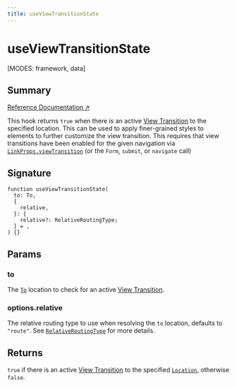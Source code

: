 ```yaml
---
title: useViewTransitionState
---
```


# useViewTransitionState

<!--
⚠️ ⚠️ IMPORTANT ⚠️ ⚠️ 

Thank you for helping improve our documentation!

This file is auto-generated from the JSDoc comments in the source
code, so please edit the JSDoc comments in the file below and this
file will be re-generated once those changes are merged.

https://github.com/remix-run/react-router/blob/main/packages/react-router/lib/dom/lib.tsx
-->

[MODES: framework, data]

## Summary

[Reference Documentation ↗](https://api.reactrouter.com/v7/functions/react_router.useViewTransitionState.html)

This hook returns `true` when there is an active [View Transition](https://developer.mozilla.org/en-US/docs/Web/API/View_Transitions_API)
to the specified location. This can be used to apply finer-grained styles to
elements to further customize the view transition. This requires that view
transitions have been enabled for the given navigation via [`LinkProps.viewTransition`](https://api.reactrouter.com/v7/interfaces/react_router.LinkProps.html#viewTransition)
(or the `Form`, `submit`, or `navigate` call)

## Signature

```tsx
function useViewTransitionState(
  to: To,
  {
    relative,
  }: {
    relative?: RelativeRoutingType;
  } = ,
) {}
```

## Params

### to

The [`To`](https://api.reactrouter.com/v7/types/react_router.To.html) location to check for an active [View Transition](https://developer.mozilla.org/en-US/docs/Web/API/View_Transitions_API).

### options.relative

The relative routing type to use when resolving the `to` location, defaults to `"route"`. See [`RelativeRoutingType`](https://api.reactrouter.com/v7/types/react_router.RelativeRoutingType.html) for
more details.

## Returns

`true` if there is an active [View Transition](https://developer.mozilla.org/en-US/docs/Web/API/View_Transitions_API)
to the specified [`Location`](https://api.reactrouter.com/v7/interfaces/react_router.Location.html), otherwise `false`.

